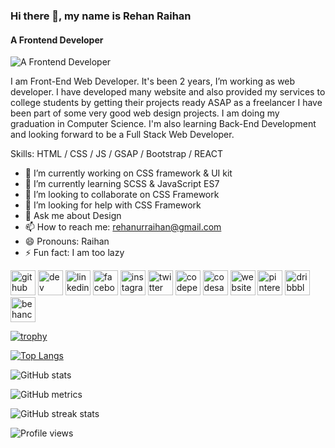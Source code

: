 ### Hi there 👋, my name is Rehan Raihan
#### A Frontend Developer
![A Frontend Developer](https://arturssmirnovs.github.io/github-profile-readme-generator/images/banner.png)

I am Front-End Web Developer. It's been 2 years, I’m working as web developer. I have developed many website and also provided my services to college students by getting their projects ready ASAP as a freelancer I have been part of some very good web design projects.  I am doing my graduation in Computer Science. I'm also learning Back-End Development and looking forward to be a Full Stack Web Developer.

Skills: HTML / CSS / JS / GSAP / Bootstrap / REACT 

- 🔭 I’m currently working on CSS framework & UI kit 
- 🌱 I’m currently learning SCSS & JavaScript ES7 
- 👯 I’m looking to collaborate on CSS Framework 
- 🤔 I’m looking for help with CSS Framework 
- 💬 Ask me about Design 
- 📫 How to reach me: rehanurraihan@gmail.com 
- 😄 Pronouns: Raihan 
- ⚡ Fun fact: I am too lazy 


[<img src='https://cdn.jsdelivr.net/npm/simple-icons@3.0.1/icons/github.svg' alt='github' height='40'>](https://github.com/itsrehanraihan)  [<img src='https://cdn.jsdelivr.net/npm/simple-icons@3.0.1/icons/dev-dot-to.svg' alt='dev' height='40'>](https://dev.to/itsrehanraihan)  [<img src='https://cdn.jsdelivr.net/npm/simple-icons@3.0.1/icons/linkedin.svg' alt='linkedin' height='40'>](https://www.linkedin.com/in/itsrehanraihan/)  [<img src='https://cdn.jsdelivr.net/npm/simple-icons@3.0.1/icons/facebook.svg' alt='facebook' height='40'>](https://www.facebook.com/itsrehanraihan)  [<img src='https://cdn.jsdelivr.net/npm/simple-icons@3.0.1/icons/instagram.svg' alt='instagram' height='40'>](https://www.instagram.com/itsrehanraihan/)  [<img src='https://cdn.jsdelivr.net/npm/simple-icons@3.0.1/icons/twitter.svg' alt='twitter' height='40'>](https://twitter.com/itsrehanraihan)  [<img src='https://cdn.jsdelivr.net/npm/simple-icons@3.0.1/icons/codepen.svg' alt='codepen' height='40'>](https://codepen.io/itsrehanraihan)  [<img src='https://cdn.jsdelivr.net/npm/simple-icons@3.0.1/icons/codesandbox.svg' alt='codesandbox' height='40'>](https://codesandbox.io/u/itsrehanraihan)  [<img src='https://cdn.jsdelivr.net/npm/simple-icons@3.0.1/icons/icloud.svg' alt='website' height='40'>](https://rehanraihan.vercel.app)  [<img src='https://cdn.jsdelivr.net/npm/simple-icons@3.0.1/icons/pinterest.svg' alt='pinterest' height='40'>](https://www.pinterest.com/itsrehanraihan)  [<img src='https://cdn.jsdelivr.net/npm/simple-icons@3.0.1/icons/dribbble.svg' alt='dribbble' height='40'>](https://www.dribbble.com/itsrehanraihan)  [<img src='https://cdn.jsdelivr.net/npm/simple-icons@3.0.1/icons/behance.svg' alt='behance' height='40'>](https://www.behance.com/itsrehanraihan)  

[![trophy](https://github-profile-trophy.vercel.app/?username=itsrehanraihan)](https://github.com/ryo-ma/github-profile-trophy)

[![Top Langs](https://github-readme-stats.vercel.app/api/top-langs/?username=itsrehanraihan)](https://github.com/anuraghazra/github-readme-stats)

![GitHub stats](https://github-readme-stats.vercel.app/api?username=itsrehanraihan&show_icons=true)  

![GitHub metrics](https://metrics.lecoq.io/itsrehanraihan)  

![GitHub streak stats](https://github-readme-streak-stats.herokuapp.com/?user=itsrehanraihan)  

![Profile views](https://gpvc.arturio.dev/itsrehanraihan)  

